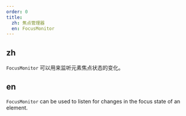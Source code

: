 ```yaml
---
order: 0
title:
  zh: 焦点管理器
  en: FocusMonitor
---
```


## zh

`FocusMonitor` 可以用来监听元素焦点状态的变化。

## en

`FocusMonitor` can be used to listen for changes in the focus state of an element.
